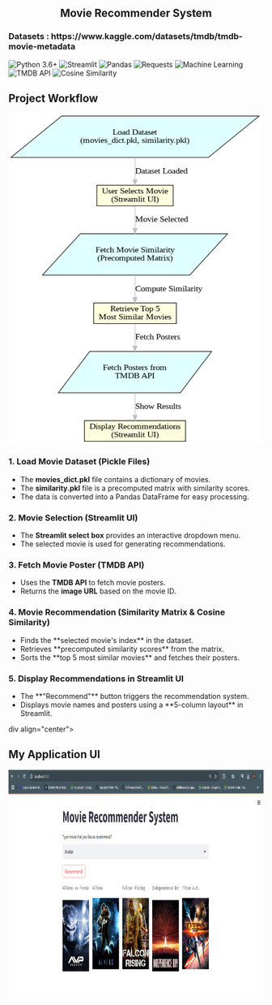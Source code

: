<h2><center>Movie Recommender System</center></h2>

<h3><strong>Datasets : </strong>https://www.kaggle.com/datasets/tmdb/tmdb-movie-metadata</h3>

![Python 3.6+](https://img.shields.io/badge/Python-3.6%2B-brightgreen.svg) ![Streamlit](https://img.shields.io/badge/Streamlit-📺-red)  ![Pandas](https://img.shields.io/badge/Pandas-📊-blue)  ![Requests](https://img.shields.io/badge/Requests-🌍-yellow) ![Machine Learning](https://img.shields.io/badge/ML-🤖-green)  ![TMDB API](https://img.shields.io/badge/TMDB_API-🎥-purple)  ![Cosine Similarity](https://img.shields.io/badge/Cosine_Similarity-📈-pink)

<h2>Project Workflow</h2>

<img src="movie_recommender_workflow.png" alt="Workflow Diagram" width="500" height="650"/>

<h3>1. Load Movie Dataset (Pickle Files)</h3>
<ul> <li>The <strong>movies_dict.pkl</strong> file contains a dictionary of movies.</li> <li>The <strong>similarity.pkl</strong> file is a precomputed matrix with similarity scores.</li> <li>The data is converted into a Pandas DataFrame for easy processing.</li> </ul>
<h3>2️. Movie Selection (Streamlit UI)</h3>
<ul> <li>The <strong>Streamlit select box</strong> provides an interactive dropdown menu.</li> <li>The selected movie is used for generating recommendations.</li> </ul>
<h3>3. Fetch Movie Poster (TMDB API)</h3>
<ul> <li>Uses the <strong>TMDB API</strong> to fetch movie posters.</li> <li>Returns the <strong>image URL</strong> based on the movie ID.</li> </ul>
<h3>4. Movie Recommendation (Similarity Matrix & Cosine Similarity)</h3>
<ul> <li>Finds the **selected movie's index** in the dataset.</li> <li>Retrieves **precomputed similarity scores** from the matrix.</li> <li>Sorts the **top 5 most similar movies** and fetches their posters.</li> </ul>
<h3>5. Display Recommendations in Streamlit UI</h3>
<ul> <li>The **"Recommend"** button triggers the recommendation system.</li> <li>Displays movie names and posters using a **5-column layout** in Streamlit.</li> </ul>


div align="center">
  <h2>My Application UI</h2>
  <img src="app_ui.png" alt="App UI 1" width="900" height="450"/>
  <br><br>
</div>
